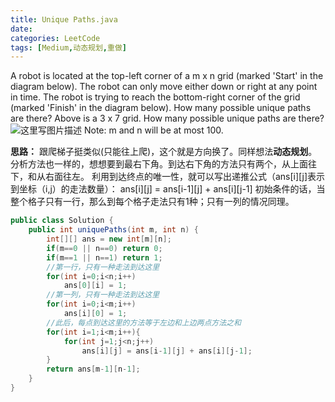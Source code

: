 ```yaml
---
title: Unique Paths.java
date: 
categories: LeetCode
tags: [Medium,动态规划,重做]
---
```

A robot is located at the top-left corner of a m x n grid (marked 'Start' in the diagram below).
The robot can only move either down or right at any point in time. The robot is trying to reach the bottom-right corner of the grid (marked 'Finish' in the diagram below).
How many possible unique paths are there?
Above is a 3 x 7 grid. How many possible unique paths are there?
![这里写图片描述](http://leetcode.com/wp-content/uploads/2014/12/robot_maze.png)
Note: m and n will be at most 100.
<!-- more -->
**思路：**
跟爬梯子挺类似(只能往上爬)，这个就是方向换了。同样想法**动态规划**。 
分析方法也一样的，想想要到最右下角。到达右下角的方法只有两个，从上面往下，和从右面往左。
 利用到达终点的唯一性，就可以写出递推公式（ans[i][j]表示到坐标（i,j）的走法数量）：
 ans[i][j] = ans[i-1][j] + ans[i][j-1]
初始条件的话，当整个格子只有一行，那么到每个格子走法只有1种；只有一列的情况同理。
``` java
public class Solution {
    public int uniquePaths(int m, int n) {
        int[][] ans = new int[m][n];
		if(m==0 || n==0) return 0;
		if(m==1 || n==1) return 1;
		//第一行，只有一种走法到达这里  
		for(int i=0;i<n;i++)
			ans[0][i] = 1;
		//第一列，只有一种走法到达这里  
		for(int i=0;i<m;i++)
			ans[i][0] = 1;
		//此后，每点到达这里的方法等于左边和上边两点方法之和
		for(int i=1;i<m;i++){
			for(int j=1;j<n;j++)
				ans[i][j] = ans[i-1][j] + ans[i][j-1];
		}
		return ans[m-1][n-1];
    }
}
```